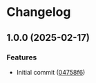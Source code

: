 # Changelog

## 1.0.0 (2025-02-17)


### Features

* Initial commit ([04758f6](https://github.com/ymirapp/laravel-bridge/commit/04758f6b98beca76ee159dab6d0c596ae5b48e9a))
